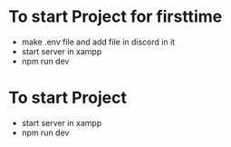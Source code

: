 # To start Project for firsttime
* make .env file and add file in discord in it
* start server in xampp
* npm run dev

# To start Project 
* start server in xampp
* npm run dev
